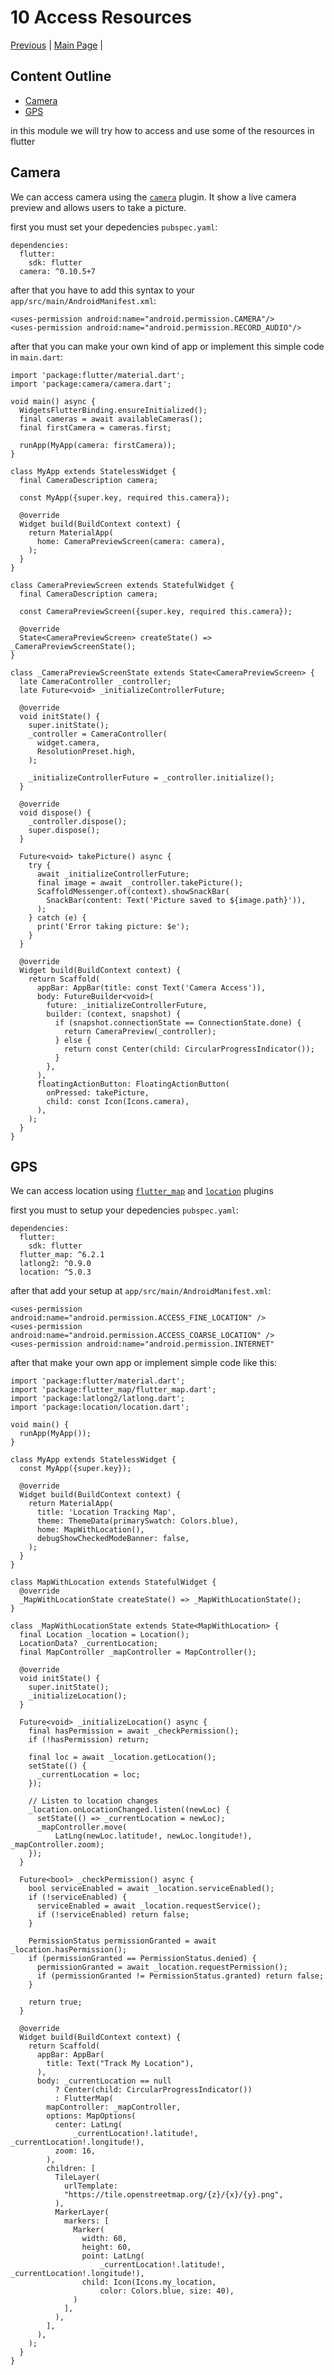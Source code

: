 # 10 Access Resources

[Previous](/09.%20Connecting%20API%20-%20Machine%20Learning%20Service/) | [Main Page](/) | 

## Content Outline
- [Camera](#camera)
- [GPS](#gps)

in this module we will try how to access and use some of the resources in flutter

## Camera

We can access camera using the [`camera`](https://pub.dev/packages/camera) plugin. It show a live camera preview and allows users to take a picture.

first you must set your depedencies `pubspec.yaml`:
```
dependencies:
  flutter:
    sdk: flutter
  camera: ^0.10.5+7
```

after that you have to add this syntax to your `app/src/main/AndroidManifest.xml`:

```
<uses-permission android:name="android.permission.CAMERA"/>
<uses-permission android:name="android.permission.RECORD_AUDIO"/>
```

after that you can make your own kind of app or implement this simple code in `main.dart`:

```
import 'package:flutter/material.dart';
import 'package:camera/camera.dart';

void main() async {
  WidgetsFlutterBinding.ensureInitialized();
  final cameras = await availableCameras();
  final firstCamera = cameras.first;

  runApp(MyApp(camera: firstCamera));
}

class MyApp extends StatelessWidget {
  final CameraDescription camera;

  const MyApp({super.key, required this.camera});

  @override
  Widget build(BuildContext context) {
    return MaterialApp(
      home: CameraPreviewScreen(camera: camera),
    );
  }
}

class CameraPreviewScreen extends StatefulWidget {
  final CameraDescription camera;

  const CameraPreviewScreen({super.key, required this.camera});

  @override
  State<CameraPreviewScreen> createState() => _CameraPreviewScreenState();
}

class _CameraPreviewScreenState extends State<CameraPreviewScreen> {
  late CameraController _controller;
  late Future<void> _initializeControllerFuture;

  @override
  void initState() {
    super.initState();
    _controller = CameraController(
      widget.camera,
      ResolutionPreset.high,
    );

    _initializeControllerFuture = _controller.initialize();
  }

  @override
  void dispose() {
    _controller.dispose();
    super.dispose();
  }

  Future<void> takePicture() async {
    try {
      await _initializeControllerFuture;
      final image = await _controller.takePicture();
      ScaffoldMessenger.of(context).showSnackBar(
        SnackBar(content: Text('Picture saved to ${image.path}')),
      );
    } catch (e) {
      print('Error taking picture: $e');
    }
  }

  @override
  Widget build(BuildContext context) {
    return Scaffold(
      appBar: AppBar(title: const Text('Camera Access')),
      body: FutureBuilder<void>(
        future: _initializeControllerFuture,
        builder: (context, snapshot) {
          if (snapshot.connectionState == ConnectionState.done) {
            return CameraPreview(_controller);
          } else {
            return const Center(child: CircularProgressIndicator());
          }
        },
      ),
      floatingActionButton: FloatingActionButton(
        onPressed: takePicture,
        child: const Icon(Icons.camera),
      ),
    );
  }
}
```


## GPS
We can access location using [`flutter_map`](https://pub.dev/packages/flutter_map) and [`location`](https://pub.dev/packages/location) plugins

first you must to setup your depedencies `pubspec.yaml`:

```
dependencies:
  flutter:
    sdk: flutter
  flutter_map: ^6.2.1
  latlong2: ^0.9.0
  location: ^5.0.3
```

after that add your setup at `app/src/main/AndroidManifest.xml`:

```
<uses-permission android:name="android.permission.ACCESS_FINE_LOCATION" />
<uses-permission android:name="android.permission.ACCESS_COARSE_LOCATION" />
<uses-permission android:name="android.permission.INTERNET" 
```

after that make your own app or implement simple code like this:

```
import 'package:flutter/material.dart';
import 'package:flutter_map/flutter_map.dart';
import 'package:latlong2/latlong.dart';
import 'package:location/location.dart';

void main() {
  runApp(MyApp());
}

class MyApp extends StatelessWidget {
  const MyApp({super.key});

  @override
  Widget build(BuildContext context) {
    return MaterialApp(
      title: 'Location Tracking Map',
      theme: ThemeData(primarySwatch: Colors.blue),
      home: MapWithLocation(),
      debugShowCheckedModeBanner: false,
    );
  }
}

class MapWithLocation extends StatefulWidget {
  @override
  _MapWithLocationState createState() => _MapWithLocationState();
}

class _MapWithLocationState extends State<MapWithLocation> {
  final Location _location = Location();
  LocationData? _currentLocation;
  final MapController _mapController = MapController();

  @override
  void initState() {
    super.initState();
    _initializeLocation();
  }

  Future<void> _initializeLocation() async {
    final hasPermission = await _checkPermission();
    if (!hasPermission) return;

    final loc = await _location.getLocation();
    setState(() {
      _currentLocation = loc;
    });

    // Listen to location changes
    _location.onLocationChanged.listen((newLoc) {
      setState(() => _currentLocation = newLoc);
      _mapController.move(
          LatLng(newLoc.latitude!, newLoc.longitude!), _mapController.zoom);
    });
  }

  Future<bool> _checkPermission() async {
    bool serviceEnabled = await _location.serviceEnabled();
    if (!serviceEnabled) {
      serviceEnabled = await _location.requestService();
      if (!serviceEnabled) return false;
    }

    PermissionStatus permissionGranted = await _location.hasPermission();
    if (permissionGranted == PermissionStatus.denied) {
      permissionGranted = await _location.requestPermission();
      if (permissionGranted != PermissionStatus.granted) return false;
    }

    return true;
  }

  @override
  Widget build(BuildContext context) {
    return Scaffold(
      appBar: AppBar(
        title: Text("Track My Location"),
      ),
      body: _currentLocation == null
          ? Center(child: CircularProgressIndicator())
          : FlutterMap(
        mapController: _mapController,
        options: MapOptions(
          center: LatLng(
              _currentLocation!.latitude!, _currentLocation!.longitude!),
          zoom: 16,
        ),
        children: [
          TileLayer(
            urlTemplate:
            "https://tile.openstreetmap.org/{z}/{x}/{y}.png",
          ),
          MarkerLayer(
            markers: [
              Marker(
                width: 60,
                height: 60,
                point: LatLng(
                    _currentLocation!.latitude!, _currentLocation!.longitude!),
                child: Icon(Icons.my_location,
                    color: Colors.blue, size: 40),
              )
            ],
          ),
        ],
      ),
    );
  }
}
```